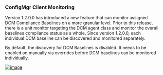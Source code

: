 ### ConfigMgr Client Monitoring

Version 1.2.0.0 has introduced a new feature that can monitor assigned DCM Compliance Baselines on a more granular level. Prior to this release, there is a unit monitor targeting the DCM agent class and monitor the overall baselines compliance status as a whole. Since version 1.2.0.0, each individual DCM baseline can be discovered and monitored separately.

By default, the discovery for DCM Baselines is disabled. It needs to be enabled on manually via overrides before DCM baselines can be monitored individually.

[![image](http://blog.tyang.org/wp-content/uploads/2014/10/image_thumb.png "image")](http://blog.tyang.org/wp-content/uploads/2014/10/image.png)